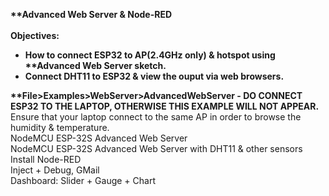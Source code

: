 <b>**Advanced Web Server & Node-RED</b><br><br>
<b>Objectives:<br>
- How to connect ESP32 to AP(2.4GHz only) & hotspot using **Advanced Web Server sketch.<br>
- Connect DHT11 to ESP32 & view the ouput via web browsers.
</b><br>

<b>**File>Examples>WebServer>AdvancedWebServer - DO CONNECT ESP32 TO THE LAPTOP, OTHERWISE THIS EXAMPLE WILL NOT APPEAR.</b><br>
Ensure that your laptop connect to the same AP in order to browse the humidity & temperature.<br>
NodeMCU ESP-32S Advanced Web Server <br>
NodeMCU ESP-32S Advanced Web Server with DHT11 & other sensors<br>
Install Node-RED<br>
Inject + Debug, GMail<br>
Dashboard: Slider + Gauge + Chart<br>
